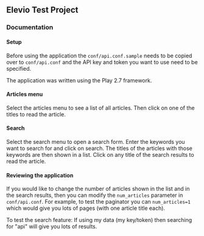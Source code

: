 ## Elevio Test Project

### Documentation

#### Setup

Before using the application the `conf/api.conf.sample` needs to be copied over to `conf/api.conf` 
and the API key and token you want to use need to be specified. 

The application was written using the Play 2.7 framework.

#### Articles menu

Select the articles menu to see a list of all articles. Then click on one of the titles to read the article.

#### Search

Select the search menu to open a search form. Enter the keywords you want to search for and click on search. 
The titles of the articles with those keywords are then shown in a list. Click on any title of the search results to read the article. 

#### Reviewing the application

If you would like to change the number of articles shown in the list and in the search results, then you can
modify the `num_articles` parameter in `conf/api.conf`. For example, to test the paginator you can `num_articles=1` 
which would give you lots of pages (with one article title each).

To test the search feature: If using my data (my key/token) then searching for "api" will give you lots of results. 

